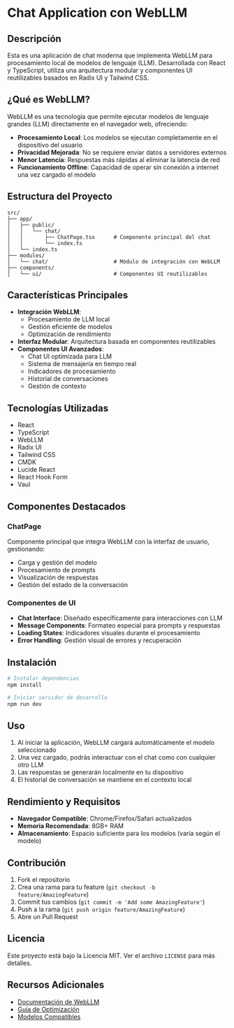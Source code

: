 # Chat Application con WebLLM

## Descripción
Esta es una aplicación de chat moderna que implementa WebLLM para procesamiento local de modelos de lenguaje (LLM). Desarrollada con React y TypeScript, utiliza una arquitectura modular y componentes UI reutilizables basados en Radix UI y Tailwind CSS.

## ¿Qué es WebLLM?
WebLLM es una tecnología que permite ejecutar modelos de lenguaje grandes (LLM) directamente en el navegador web, ofreciendo:
- **Procesamiento Local**: Los modelos se ejecutan completamente en el dispositivo del usuario
- **Privacidad Mejorada**: No se requiere enviar datos a servidores externos
- **Menor Latencia**: Respuestas más rápidas al eliminar la latencia de red
- **Funcionamiento Offline**: Capacidad de operar sin conexión a internet una vez cargado el modelo

## Estructura del Proyecto

````
src/
├── app/
│   ├── public/
│   │   └── chat/
│   │       ├── ChatPage.tsx      # Componente principal del chat
│   │       └── index.ts
│   └── index.ts
├── modules/
│   └── chat/                     # Módulo de integración con WebLLM
├── components/
│   └── ui/                       # Componentes UI reutilizables
````

## Características Principales

- **Integración WebLLM**: 
  - Procesamiento de LLM local
  - Gestión eficiente de modelos
  - Optimización de rendimiento
- **Interfaz Modular**: Arquitectura basada en componentes reutilizables
- **Componentes UI Avanzados**: 
  - Chat UI optimizada para LLM
  - Sistema de mensajería en tiempo real
  - Indicadores de procesamiento
  - Historial de conversaciones
  - Gestión de contexto

## Tecnologías Utilizadas

- React
- TypeScript
- WebLLM
- Radix UI
- Tailwind CSS
- CMDK
- Lucide React
- React Hook Form
- Vaul

## Componentes Destacados

### ChatPage
Componente principal que integra WebLLM con la interfaz de usuario, gestionando:
- Carga y gestión del modelo
- Procesamiento de prompts
- Visualización de respuestas
- Gestión del estado de la conversación

### Componentes de UI
- **Chat Interface**: Diseñado específicamente para interacciones con LLM
- **Message Components**: Formateo especial para prompts y respuestas
- **Loading States**: Indicadores visuales durante el procesamiento
- **Error Handling**: Gestión visual de errores y recuperación

## Instalación

````bash
# Instalar dependencias
npm install

# Iniciar servidor de desarrollo
npm run dev
````

## Uso

1. Al iniciar la aplicación, WebLLM cargará automáticamente el modelo seleccionado
2. Una vez cargado, podrás interactuar con el chat como con cualquier otro LLM
3. Las respuestas se generarán localmente en tu dispositivo
4. El historial de conversación se mantiene en el contexto local

## Rendimiento y Requisitos

- **Navegador Compatible**: Chrome/Firefox/Safari actualizados
- **Memoria Recomendada**: 8GB+ RAM
- **Almacenamiento**: Espacio suficiente para los modelos (varía según el modelo)

## Contribución

1. Fork el repositorio
2. Crea una rama para tu feature (`git checkout -b feature/AmazingFeature`)
3. Commit tus cambios (`git commit -m 'Add some AmazingFeature'`)
4. Push a la rama (`git push origin feature/AmazingFeature`)
5. Abre un Pull Request

## Licencia

Este proyecto está bajo la Licencia MIT. Ver el archivo `LICENSE` para más detalles.

## Recursos Adicionales

- [Documentación de WebLLM](https://webllm.org)
- [Guía de Optimización](https://webllm.org/docs/optimization)
- [Modelos Compatibles](https://webllm.org/docs/models)
